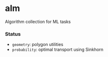# alm
Algorithm collection for ML tasks

### Status
- `geometry`: polygon utilities
- `probability`: optimal transport using Sinkhorn 